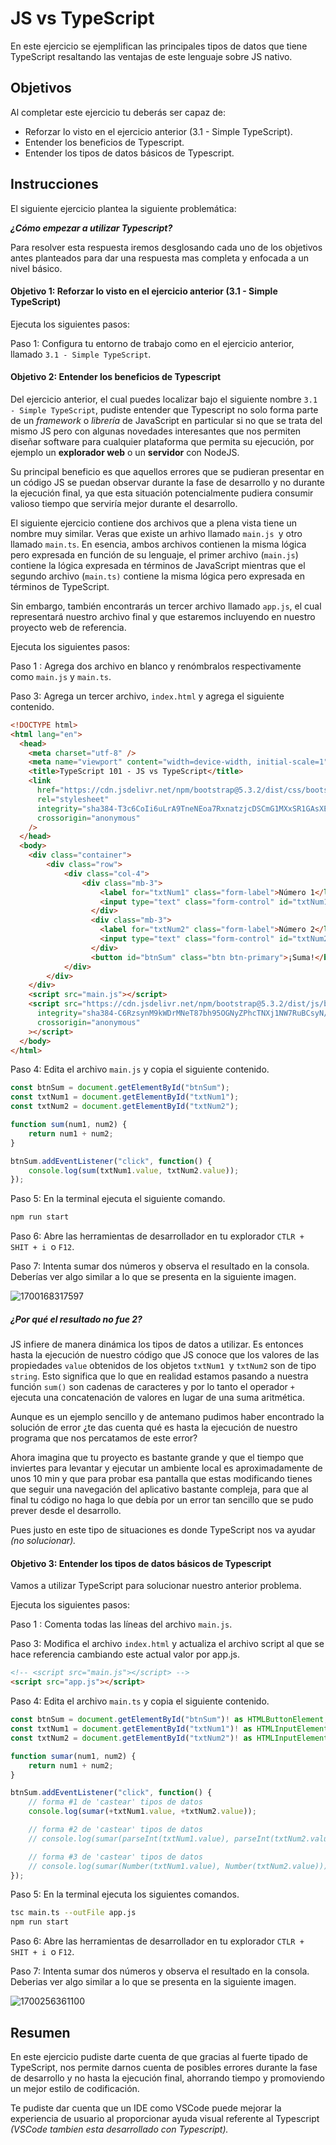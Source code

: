 # JS vs TypeScript

En este ejercicio se ejemplifican las principales tipos de datos que tiene TypeScript resaltando las ventajas de este lenguaje sobre JS nativo.

## Objetivos

Al completar este ejercicio tu deberás ser capaz de:

* Reforzar lo visto en el ejercicio anterior (3.1 - Simple TypeScript).
* Entender los beneficios de Typescript.
* Entender los tipos de datos básicos de Typescript.

## Instrucciones

El siguiente ejercicio plantea la siguiente problemática:

***¿Cómo empezar a utilizar Typescript?***

Para resolver esta respuesta iremos desglosando cada uno de los objetivos antes planteados para dar una respuesta mas completa y enfocada a un nivel básico.

#### Objetivo 1: Reforzar lo visto en el ejercicio anterior (3.1 - Simple TypeScript)

Ejecuta los siguientes pasos:

Paso 1: Configura tu entorno de trabajo como en el ejercicio anterior, llamado `3.1 - Simple TypeScript`.

#### Objetivo 2: Entender los beneficios de Typescript

Del ejercicio anterior, el cual puedes localizar bajo el siguiente nombre `3.1 - Simple TypeScript`, pudiste entender que Typescript no solo forma parte de un *framework* o *librería* de JavaScript en particular si no que se trata del mismo JS pero con algunas novedades interesantes que nos permiten diseñar software para cualquier plataforma que permita su ejecución, por ejemplo un **explorador web** o un **servidor** con NodeJS.

Su principal beneficio es que aquellos errores que se pudieran presentar en un código JS se puedan observar durante la fase de desarrollo y no durante la ejecución final, ya que esta situación potencialmente pudiera consumir valioso tiempo que serviría mejor durante el desarrollo.

El siguiente ejercicio contiene dos archivos que a plena vista tiene un nombre muy similar. Veras que existe un arhivo llamado `main.js `y otro llamado `main.ts`. En esencia, ambos archivos contienen la misma lógica pero expresada en función de su lenguaje, el primer archivo (`main.js`) contiene la lógica expresada en términos de JavaScript mientras que el segundo archivo (`main.ts)` contiene la misma lógica pero expresada en términos de TypeScript.

Sin embargo, también encontrarás un tercer archivo llamado `app.js`, el cual representará nuestro archivo final y que estaremos incluyendo en nuestro proyecto web de referencia.

Ejecuta los siguientes pasos:

Paso 1 : Agrega dos archivo en blanco y renómbralos respectivamente como  `main.js` y `main.ts`.

Paso 3: Agrega un tercer archivo, `index.html` y agrega el siguiente contenido.

```html
<!DOCTYPE html>
<html lang="en">
  <head>
    <meta charset="utf-8" />
    <meta name="viewport" content="width=device-width, initial-scale=1" />
    <title>TypeScript 101 - JS vs TypeScript</title>
    <link
      href="https://cdn.jsdelivr.net/npm/bootstrap@5.3.2/dist/css/bootstrap.min.css"
      rel="stylesheet"
      integrity="sha384-T3c6CoIi6uLrA9TneNEoa7RxnatzjcDSCmG1MXxSR1GAsXEV/Dwwykc2MPK8M2HN"
      crossorigin="anonymous"
    />
  </head>
  <body>
    <div class="container">
        <div class="row">
            <div class="col-4">
                <div class="mb-3">
                    <label for="txtNum1" class="form-label">Número 1</label>
                    <input type="text" class="form-control" id="txtNum1"/>
                  </div>
                  <div class="mb-3">
                    <label for="txtNum2" class="form-label">Número 2</label>
                    <input type="text" class="form-control" id="txtNum2"/>
                  </div>
                  <button id="btnSum" class="btn btn-primary">¡Suma!</button>
            </div>
        </div>  
    </div>
    <script src="main.js"></script>
    <script src="https://cdn.jsdelivr.net/npm/bootstrap@5.3.2/dist/js/bootstrap.bundle.min.js"
      integrity="sha384-C6RzsynM9kWDrMNeT87bh95OGNyZPhcTNXj1NW7RuBCsyN/o0jlpcV8Qyq46cDfL"
      crossorigin="anonymous"
    ></script>
  </body>
</html>

```

Paso 4: Edita el archivo `main.js` y copia el siguiente contenido.

```javascript
const btnSum = document.getElementById("btnSum");
const txtNum1 = document.getElementById("txtNum1");
const txtNum2 = document.getElementById("txtNum2");

function sum(num1, num2) {
    return num1 + num2;  
}

btnSum.addEventListener("click", function() {
    console.log(sum(txtNum1.value, txtNum2.value));
});
```

Paso 5:  En la terminal ejecuta el siguiente comando.

```bash
npm run start
```

Paso 6:  Abre las herramientas de desarrollador en tu explorador `CTLR + SHIT + i `o `F12`.

Paso 7: Intenta sumar dos números y observa el resultado en la consola. Deberías ver algo similar a lo que se presenta en la siguiente imagen.

![1700168317597](image/1700168317597.png)

##### ¿Por qué el resultado no fue 2?

JS infiere de manera dinámica los tipos de datos a utilizar. Es entonces hasta la ejecución de nuestro código que JS conoce que los valores de las propiedades `value` obtenidos de los objetos `txtNum1 `y `txtNum2` son de tipo `string`. Esto significa que lo que en realidad estamos pasando a nuestra función `sum()` son cadenas de caracteres y por lo tanto el operador `+` ejecuta una concatenación de valores en lugar de una suma aritmética.

Aunque es un ejemplo sencillo y de antemano pudimos haber encontrado la solución de error ¿te das cuenta qué es hasta la ejecución de nuestro programa que nos percatamos de este error?

Ahora imagina que tu proyecto es bastante grande y que el tiempo que inviertes para levantar y ejecutar un ambiente local es aproximadamente de unos 10 min y que para probar esa pantalla que estas modificando tienes que seguir una navegación del aplicativo bastante compleja, para que al final tu código no haga lo que debía por un error tan sencillo que se pudo prever desde el desarrollo.

Pues justo en este tipo de situaciones es donde TypeScript nos va ayudar *(no solucionar).*

#### Objetivo 3: Entender los tipos de datos básicos de Typescript

Vamos a utilizar TypeScript para solucionar nuestro anterior problema.

Ejecuta los siguientes pasos:

Paso 1 : Comenta todas las líneas del archivo `main.js`.

Paso 3: Modifica el archivo `index.html` y actualiza el archivo script al que se hace referencia cambiando este actual valor por app.js.

```html
<!-- <script src="main.js"></script> -->
<script src="app.js"></script>
```

Paso 4: Edita el archivo `main.ts` y copia el siguiente contenido.

```javascript
const btnSum = document.getElementById("btnSum")! as HTMLButtonElement;
const txtNum1 = document.getElementById("txtNum1")! as HTMLInputElement;
const txtNum2 = document.getElementById("txtNum2")! as HTMLInputElement;

function sumar(num1, num2) {
    return num1 + num2;  
}

btnSum.addEventListener("click", function() {
    // forma #1 de 'castear' tipos de datos
    console.log(sumar(+txtNum1.value, +txtNum2.value));

    // forma #2 de 'castear' tipos de datos
    // console.log(sumar(parseInt(txtNum1.value), parseInt(txtNum2.value)));

    // forma #3 de 'castear' tipos de datos
    // console.log(sumar(Number(txtNum1.value), Number(txtNum2.value)))
}); 
```

Paso 5:  En la terminal ejecuta los siguientes comandos.

```bash
tsc main.ts --outFile app.js
npm run start
```

Paso 6:  Abre las herramientas de desarrollador en tu explorador `CTLR + SHIT + i `o `F12`.

Paso 7: Intenta sumar dos números y observa el resultado en la consola. Deberias ver algo similar a lo que se presenta en la siguiente imagen.

![1700256361100](image/1700256361100.png)

## Resumen

En este ejercicio pudiste darte cuenta de que gracias al fuerte tipado de TypeScript, nos permite darnos cuenta de posibles errores durante la fase de desarrollo y no hasta la ejecución final, ahorrando tiempo y promoviendo un mejor estilo de codificación.

Te pudiste dar cuenta que un IDE como VSCode puede mejorar la experiencia de usuario al proporcionar ayuda visual referente al Typescript *(VSCode tambien esta desarrollado con Typescript).*
